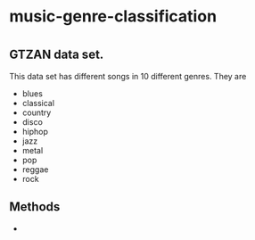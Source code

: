 # music-genre-classification

# 

## GTZAN data set. 
This data set has different songs in 10 different genres. They are 
- blues 
- classical 
- country 
- disco
- hiphop 
- jazz
- metal 
- pop
- reggae 
- rock 

## Methods 
- 


<!-- ## Obtaining GTNAZ data set 
You can obtain the dataset from the following Kaggle link:
[GTZAN Dataset - Music Genre Classification](https://www.kaggle.com/datasets/andradaolteanu/gtzan-dataset-music-genre-classification) -->